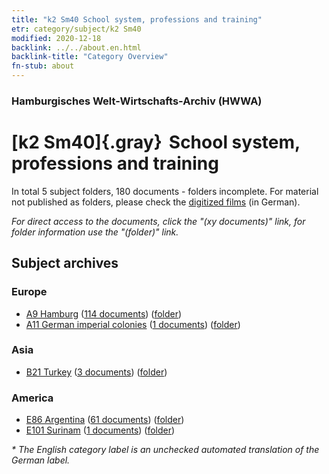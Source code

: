 ```yaml
---
title: "k2 Sm40 School system, professions and training"
etr: category/subject/k2 Sm40
modified: 2020-12-18
backlink: ../../about.en.html
backlink-title: "Category Overview"
fn-stub: about
---
```


### Hamburgisches Welt-Wirtschafts-Archiv (HWWA)
# [k2 Sm40]{.gray}&#8201; School system, professions and training&#160; 





In total 5 subject folders, 180 documents - folders incomplete.
For material not published as folders, please check the [digitized films](/film/h1_sh) (in German).

_For direct access to the documents, click the "(xy documents)" link, for folder information use the "(folder)" link._

## Subject archives



### Europe

- [A9 Hamburg](../../../geo/about.en.html#A9) (<a href="https://dfg-viewer.de/show/?tx_dlf[id]=https://pm20.zbw.eu/mets/sh/1409xx/140905/1819xx/181981/public.mets.en.xml" target="_blank">114 documents</a>) ([folder](http://purl.org/pressemappe20/folder/sh/140905,181981))
- [A11 German imperial colonies](../../../geo/about.en.html#A11) (<a href="https://dfg-viewer.de/show/?tx_dlf[id]=https://pm20.zbw.eu/mets/sh/1409xx/140960/1819xx/181981/public.mets.en.xml" target="_blank">1 documents</a>) ([folder](http://purl.org/pressemappe20/folder/sh/140960,181981))

### Asia

- [B21 Turkey](../../../geo/about.en.html#B21) (<a href="https://dfg-viewer.de/show/?tx_dlf[id]=https://pm20.zbw.eu/mets/sh/1411xx/141111/1819xx/181981/public.mets.en.xml" target="_blank">3 documents</a>) ([folder](http://purl.org/pressemappe20/folder/sh/141111,181981))

### America

- [E86 Argentina](../../../geo/about.en.html#E86) (<a href="https://dfg-viewer.de/show/?tx_dlf[id]=https://pm20.zbw.eu/mets/sh/1416xx/141692/1819xx/181981/public.mets.en.xml" target="_blank">61 documents</a>) ([folder](http://purl.org/pressemappe20/folder/sh/141692,181981))
- [E101 Surinam](../../../geo/about.en.html#E101) (<a href="https://dfg-viewer.de/show/?tx_dlf[id]=https://pm20.zbw.eu/mets/sh/1416xx/141699/1819xx/181981/public.mets.en.xml" target="_blank">1 documents</a>) ([folder](http://purl.org/pressemappe20/folder/sh/141699,181981))


_* The English category label is an unchecked automated translation of the German label._

